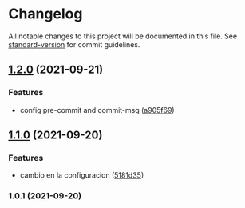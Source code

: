 # Changelog

All notable changes to this project will be documented in this file. See [standard-version](https://github.com/conventional-changelog/standard-version) for commit guidelines.

## [1.2.0](https://github.com/EDGUS1/test-git-hooks/compare/v1.1.0...v1.2.0) (2021-09-21)


### Features

* config pre-commit and commit-msg ([a905f69](https://github.com/EDGUS1/test-git-hooks/commit/a905f69bc5b36af1b9f3c99bd7d36a825ed03c6b))

## [1.1.0](https://github.com/EDGUS1/test-git-hooks/compare/v1.0.1...v1.1.0) (2021-09-20)


### Features

* cambio en la configuracion ([5181d35](https://github.com/EDGUS1/test-git-hooks/commit/5181d350abbf3f09b3a488ee38d28bb59552c494))

### 1.0.1 (2021-09-20)
